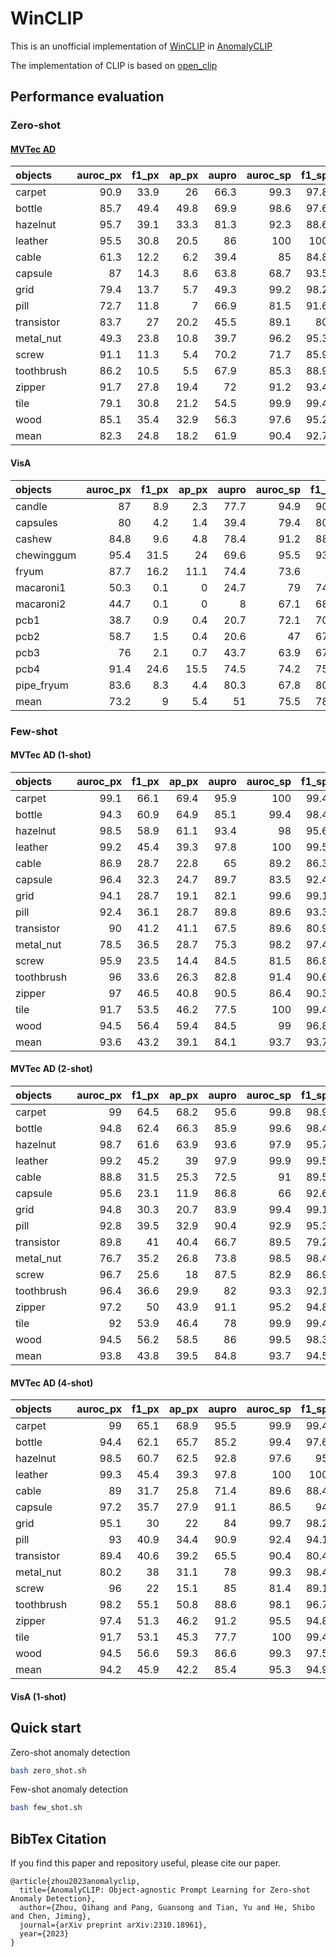 # WinCLIP
This is an unofficial implementation of [WinCLIP](https://openaccess.thecvf.com/content/CVPR2023/papers/Jeong_WinCLIP_Zero-Few-Shot_Anomaly_Classification_and_Segmentation_CVPR_2023_paper.pdf) in [AnomalyCLIP](https://arxiv.org/abs/2310.18961)

The implementation of CLIP is based on [open_clip](https://github.com/mlfoundations/open_clip)

  
## Performance evaluation
### Zero-shot
#### [MVTec AD](https://www.mvtec.com/company/research/datasets/mvtec-ad/)
| objects    |   auroc_px |   f1_px |   ap_px |   aupro |   auroc_sp |   f1_sp |   ap_sp |
|:-----------|-----------:|--------:|--------:|--------:|-----------:|--------:|--------:|
| carpet     |       90.9 |    33.9 |    26   |    66.3 |       99.3 |    97.8 |    99.8 |
| bottle     |       85.7 |    49.4 |    49.8 |    69.9 |       98.6 |    97.6 |    99.5 |
| hazelnut   |       95.7 |    39.1 |    33.3 |    81.3 |       92.3 |    88.6 |    96   |
| leather    |       95.5 |    30.8 |    20.5 |    86   |      100   |   100   |   100   |
| cable      |       61.3 |    12.2 |     6.2 |    39.4 |       85   |    84.8 |    89.8 |
| capsule    |       87   |    14.3 |     8.6 |    63.8 |       68.7 |    93.5 |    90.5 |
| grid       |       79.4 |    13.7 |     5.7 |    49.3 |       99.2 |    98.2 |    99.7 |
| pill       |       72.7 |    11.8 |     7   |    66.9 |       81.5 |    91.6 |    96.4 |
| transistor |       83.7 |    27   |    20.2 |    45.5 |       89.1 |    80   |    84.9 |
| metal_nut  |       49.3 |    23.8 |    10.8 |    39.7 |       96.2 |    95.3 |    99.1 |
| screw      |       91.1 |    11.3 |     5.4 |    70.2 |       71.7 |    85.9 |    87.7 |
| toothbrush |       86.2 |    10.5 |     5.5 |    67.9 |       85.3 |    88.9 |    94.5 |
| zipper     |       91.7 |    27.8 |    19.4 |    72   |       91.2 |    93.4 |    97.5 |
| tile       |       79.1 |    30.8 |    21.2 |    54.5 |       99.9 |    99.4 |   100   |
| wood       |       85.1 |    35.4 |    32.9 |    56.3 |       97.6 |    95.2 |    99.3 |
| mean       |       82.3 |    24.8 |    18.2 |    61.9 |       90.4 |    92.7 |    95.6 |

#### VisA
| objects    |   auroc_px |   f1_px |   ap_px |   aupro |   auroc_sp |   f1_sp |   ap_sp |
|:-----------|-----------:|--------:|--------:|--------:|-----------:|--------:|--------:|
| candle     |       87   |     8.9 |     2.3 |    77.7 |       94.9 |    90.6 |    95.4 |
| capsules   |       80   |     4.2 |     1.4 |    39.4 |       79.4 |    80.5 |    87.9 |
| cashew     |       84.8 |     9.6 |     4.8 |    78.4 |       91.2 |    88.9 |    96   |
| chewinggum |       95.4 |    31.5 |    24   |    69.6 |       95.5 |    93.8 |    98.2 |
| fryum      |       87.7 |    16.2 |    11.1 |    74.4 |       73.6 |    80   |    86.9 |
| macaroni1  |       50.3 |     0.1 |     0   |    24.7 |       79   |    74.2 |    80   |
| macaroni2  |       44.7 |     0.1 |     0   |     8   |       67.1 |    68.8 |    65.1 |
| pcb1       |       38.7 |     0.9 |     0.4 |    20.7 |       72.1 |    70.2 |    73   |
| pcb2       |       58.7 |     1.5 |     0.4 |    20.6 |       47   |    67.1 |    46.1 |
| pcb3       |       76   |     2.1 |     0.7 |    43.7 |       63.9 |    67.6 |    63   |
| pcb4       |       91.4 |    24.6 |    15.5 |    74.5 |       74.2 |    75.7 |    70.1 |
| pipe_fryum |       83.6 |     8.3 |     4.4 |    80.3 |       67.8 |    80.3 |    82.1 |
| mean       |       73.2 |     9   |     5.4 |    51   |       75.5 |    78.2 |    78.7 |
### Few-shot
#### MVTec AD (1-shot)
| objects    |   auroc_px |   f1_px |   ap_px |   aupro |   auroc_sp |   f1_sp |   ap_sp |
|:-----------|-----------:|--------:|--------:|--------:|-----------:|--------:|--------:|
| carpet     |       99.1 |    66.1 |    69.4 |    95.9 |      100   |    99.4 |   100   |
| bottle     |       94.3 |    60.9 |    64.9 |    85.1 |       99.4 |    98.4 |    99.8 |
| hazelnut   |       98.5 |    58.9 |    61.1 |    93.4 |       98   |    95.6 |    99   |
| leather    |       99.2 |    45.4 |    39.3 |    97.8 |      100   |    99.5 |   100   |
| cable      |       86.9 |    28.7 |    22.8 |    65   |       89.2 |    86.3 |    93.4 |
| capsule    |       96.4 |    32.3 |    24.7 |    89.7 |       83.5 |    92.4 |    96.3 |
| grid       |       94.1 |    28.7 |    19.1 |    82.1 |       99.6 |    99.1 |    99.9 |
| pill       |       92.4 |    36.1 |    28.7 |    89.8 |       89.6 |    93.3 |    98   |
| transistor |       90   |    41.2 |    41.1 |    67.5 |       89.6 |    80.9 |    85.7 |
| metal_nut  |       78.5 |    36.5 |    28.7 |    75.3 |       98.2 |    97.4 |    99.6 |
| screw      |       95.9 |    23.5 |    14.4 |    84.5 |       81.5 |    86.8 |    93.1 |
| toothbrush |       96   |    33.6 |    26.3 |    82.8 |       91.4 |    90.6 |    96.6 |
| zipper     |       97   |    46.5 |    40.8 |    90.5 |       86.4 |    90.3 |    95.8 |
| tile       |       91.7 |    53.5 |    46.2 |    77.5 |      100   |    99.4 |   100   |
| wood       |       94.5 |    56.4 |    59.4 |    84.5 |       99   |    96.8 |    99.7 |
| mean       |       93.6 |    43.2 |    39.1 |    84.1 |       93.7 |    93.7 |    97.1 |
#### MVTec AD (2-shot)
| objects    |   auroc_px |   f1_px |   ap_px |   aupro |   auroc_sp |   f1_sp |   ap_sp |
|:-----------|-----------:|--------:|--------:|--------:|-----------:|--------:|--------:|
| carpet     |       99   |    64.5 |    68.2 |    95.6 |       99.8 |    98.9 |    99.9 |
| bottle     |       94.8 |    62.4 |    66.3 |    85.9 |       99.6 |    98.4 |    99.9 |
| hazelnut   |       98.7 |    61.6 |    63.9 |    93.6 |       97.9 |    95.7 |    98.9 |
| leather    |       99.2 |    45.2 |    39   |    97.9 |       99.9 |    99.5 |   100   |
| cable      |       88.8 |    31.5 |    25.3 |    72.5 |       91   |    89.5 |    94   |
| capsule    |       95.6 |    23.1 |    11.9 |    86.8 |       66   |    92.6 |    88.1 |
| grid       |       94.8 |    30.3 |    20.7 |    83.9 |       99.4 |    99.1 |    99.8 |
| pill       |       92.8 |    39.5 |    32.9 |    90.4 |       92.9 |    95.3 |    98.6 |
| transistor |       89.8 |    41   |    40.4 |    66.7 |       89.5 |    79.2 |    85.6 |
| metal_nut  |       76.7 |    35.2 |    26.8 |    73.8 |       98.5 |    98.4 |    99.7 |
| screw      |       96.7 |    25.6 |    18   |    87.5 |       82.9 |    86.9 |    93.5 |
| toothbrush |       96.4 |    36.6 |    29.9 |    82   |       93.3 |    92.1 |    97.6 |
| zipper     |       97.2 |    50   |    43.9 |    91.1 |       95.2 |    94.8 |    98.7 |
| tile       |       92   |    53.9 |    46.4 |    78   |       99.9 |    99.4 |   100   |
| wood       |       94.5 |    56.2 |    58.5 |    86   |       99.5 |    98.3 |    99.8 |
| mean       |       93.8 |    43.8 |    39.5 |    84.8 |       93.7 |    94.5 |    96.9 |
#### MVTec AD (4-shot)
| objects    |   auroc_px |   f1_px |   ap_px |   aupro |   auroc_sp |   f1_sp |   ap_sp |
|:-----------|-----------:|--------:|--------:|--------:|-----------:|--------:|--------:|
| carpet     |       99   |    65.1 |    68.9 |    95.5 |       99.9 |    99.4 |   100   |
| bottle     |       94.4 |    62.1 |    65.7 |    85.2 |       99.4 |    97.6 |    99.8 |
| hazelnut   |       98.5 |    60.7 |    62.5 |    92.8 |       97.6 |    95   |    98.8 |
| leather    |       99.3 |    45.4 |    39.3 |    97.8 |      100   |   100   |   100   |
| cable      |       89   |    31.7 |    25.8 |    71.4 |       89.6 |    88.4 |    92.9 |
| capsule    |       97.2 |    35.7 |    27.9 |    91.1 |       86.5 |    94   |    96.9 |
| grid       |       95.1 |    30   |    22   |    84   |       99.7 |    98.2 |    99.9 |
| pill       |       93   |    40.9 |    34.4 |    90.9 |       92.4 |    94.1 |    98.5 |
| transistor |       89.4 |    40.6 |    39.2 |    65.5 |       90.4 |    80.4 |    87.3 |
| metal_nut  |       80.2 |    38   |    31.1 |    78   |       99.3 |    98.4 |    99.8 |
| screw      |       96   |    22   |    15.1 |    85   |       81.4 |    89.1 |    91.6 |
| toothbrush |       98.2 |    55.1 |    50.8 |    88.6 |       98.1 |    96.7 |    99.3 |
| zipper     |       97.4 |    51.3 |    46.2 |    91.2 |       95.5 |    94.8 |    98.8 |
| tile       |       91.7 |    53.1 |    45.3 |    77.7 |      100   |    99.4 |   100   |
| wood       |       94.5 |    56.6 |    59.3 |    86.6 |       99.3 |    97.5 |    99.8 |
| mean       |       94.2 |    45.9 |    42.2 |    85.4 |       95.3 |    94.9 |    97.6 |
#### VisA (1-shot)

## Quick start
Zero-shot anomaly detection 
```sh
bash zero_shot.sh
```
Few-shot anomaly detection 
```sh
bash few_shot.sh
```


## BibTex Citation

If you find this paper and repository useful, please cite our paper.

```
@article{zhou2023anomalyclip,
  title={AnomalyCLIP: Object-agnostic Prompt Learning for Zero-shot Anomaly Detection},
  author={Zhou, Qihang and Pang, Guansong and Tian, Yu and He, Shibo and Chen, Jiming},
  journal={arXiv preprint arXiv:2310.18961},
  year={2023}
}
```
